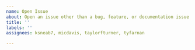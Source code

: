 ```yaml
---
name: Open Issue
about: Open an issue other than a bug, feature, or documentation issue
title: ''
labels: ''
assignees: ksneab7, micdavis, taylorfturner, tyfarnan

---
```

